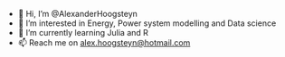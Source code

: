 - 👋 Hi, I’m @AlexanderHoogsteyn
- 👀 I’m interested in Energy, Power system modelling and Data science
- 🌱 I’m currently learning Julia and R
- 📫 Reach me on alex.hoogsteyn@hotmail.com

<!---
AlexanderHoogsteyn/AlexanderHoogsteyn is a ✨ special ✨ repository because its `README.md` (this file) appears on your GitHub profile.
You can click the Preview link to take a look at your changes.
--->
